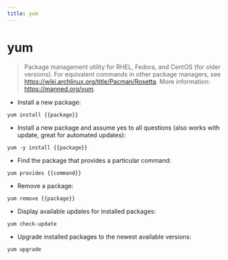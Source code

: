 ```yaml
---
title: yum
---
```

# yum

> Package management utility for RHEL, Fedora, and CentOS (for older versions).
> For equivalent commands in other package managers, see <https://wiki.archlinux.org/title/Pacman/Rosetta>.
> More information: <https://manned.org/yum>.

- Install a new package:

`yum install {{package}}`

- Install a new package and assume yes to all questions (also works with update, great for automated updates):

`yum -y install {{package}}`

- Find the package that provides a particular command:

`yum provides {{command}}`

- Remove a package:

`yum remove {{package}}`

- Display available updates for installed packages:

`yum check-update`

- Upgrade installed packages to the newest available versions:

`yum upgrade`
